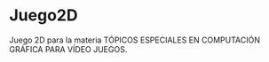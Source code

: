 Juego2D
=======

Juego 2D para la materia TÓPICOS ESPECIALES EN COMPUTACIÓN GRÁFICA PARA VÍDEO JUEGOS.